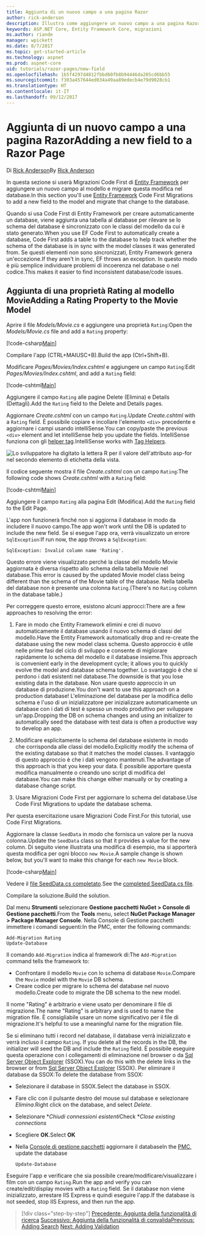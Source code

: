```yaml
---
title: Aggiunta di un nuovo campo a una pagina Razor
author: rick-anderson
description: Illustra come aggiungere un nuovo campo a una pagina Razor con Entity Framework Core
keywords: ASP.NET Core, Entity Framework Core, migrazioni
ms.author: riande
manager: wpickett
ms.date: 8/7/2017
ms.topic: get-started-article
ms.technology: aspnet
ms.prod: aspnet-core
uid: tutorials/razor-pages/new-field
ms.openlocfilehash: 1b5f4297d4812fbbd60fb8b94446da205cd6bb55
ms.sourcegitcommit: f303a457644ed034a49aa89edecb4e79d9028cb1
ms.translationtype: HT
ms.contentlocale: it-IT
ms.lasthandoff: 09/12/2017
---
```

# <a name="adding-a-new-field-to-a-razor-page"></a><span data-ttu-id="00701-104">Aggiunta di un nuovo campo a una pagina Razor</span><span class="sxs-lookup"><span data-stu-id="00701-104">Adding a new field to a Razor Page</span></span>

<span data-ttu-id="00701-105">Di [Rick Anderson](https://twitter.com/RickAndMSFT)</span><span class="sxs-lookup"><span data-stu-id="00701-105">By [Rick Anderson](https://twitter.com/RickAndMSFT)</span></span>

<span data-ttu-id="00701-106">In questa sezione si userà Migrazioni Code First di [Entity Framework](https://docs.microsoft.com/ef/core/get-started/aspnetcore/new-db) per aggiungere un nuovo campo al modello e migrare questa modifica nel database.</span><span class="sxs-lookup"><span data-stu-id="00701-106">In this section you'll use [Entity Framework](https://docs.microsoft.com/ef/core/get-started/aspnetcore/new-db) Code First Migrations to add a new field to the model and migrate that change to the database.</span></span>

<span data-ttu-id="00701-107">Quando si usa Code First di Entity Framework per creare automaticamente un database, viene aggiunta una tabella al database per rilevare se lo schema del database è sincronizzato con le classi del modello da cui è stato generato.</span><span class="sxs-lookup"><span data-stu-id="00701-107">When you use EF Code First to automatically create a database, Code First adds a table to the database to help track whether the schema of the database is in sync with the model classes it was generated from.</span></span> <span data-ttu-id="00701-108">Se questi elementi non sono sincronizzati, Entity Framework genera un'eccezione.</span><span class="sxs-lookup"><span data-stu-id="00701-108">If they aren't in sync, EF throws an exception.</span></span> <span data-ttu-id="00701-109">In questo modo è più semplice individuare problemi di incoerenza nel database o nel codice.</span><span class="sxs-lookup"><span data-stu-id="00701-109">This makes it easier to find inconsistent database/code issues.</span></span>

## <a name="adding-a-rating-property-to-the-movie-model"></a><span data-ttu-id="00701-110">Aggiunta di una proprietà Rating al modello Movie</span><span class="sxs-lookup"><span data-stu-id="00701-110">Adding a Rating Property to the Movie Model</span></span>

<span data-ttu-id="00701-111">Aprire il file *Models/Movie.cs* e aggiungere una proprietà `Rating`:</span><span class="sxs-lookup"><span data-stu-id="00701-111">Open the *Models/Movie.cs* file and add a `Rating` property:</span></span>

[!code-csharp[Main](razor-pages-start/sample/RazorPagesMovie/Models/MovieDateRating.cs?highlight=11&range=7-18)]

<span data-ttu-id="00701-112">Compilare l'app (CTRL+MAIUSC+B).</span><span class="sxs-lookup"><span data-stu-id="00701-112">Build the app (Ctrl+Shift+B).</span></span>

<span data-ttu-id="00701-113">Modificare *Pages/Movies/Index.cshtml* e aggiungere un campo `Rating`:</span><span class="sxs-lookup"><span data-stu-id="00701-113">Edit *Pages/Movies/Index.cshtml*, and add a `Rating` field:</span></span>

[!code-cshtml[Main](razor-pages-start/sample/RazorPagesMovie/Pages/Movies/Index.cshtml?highlight=40-42,61-63)]

<span data-ttu-id="00701-114">Aggiungere il campo `Rating` alle pagine Delete (Elimina) e Details (Dettagli).</span><span class="sxs-lookup"><span data-stu-id="00701-114">Add the `Rating` field to the Delete and Details pages.</span></span>

<span data-ttu-id="00701-115">Aggiornare *Create.cshtml* con un campo `Rating`.</span><span class="sxs-lookup"><span data-stu-id="00701-115">Update *Create.cshtml* with a `Rating` field.</span></span> <span data-ttu-id="00701-116">È possibile copiare e incollare l'elemento `<div>` precedente e aggiornare i campi usando intelliSense.</span><span class="sxs-lookup"><span data-stu-id="00701-116">You can copy/paste the previous `<div>` element and let intelliSense help you update the fields.</span></span> <span data-ttu-id="00701-117">IntelliSense funziona con gli [helper tag](xref:mvc/views/tag-helpers/intro).</span><span class="sxs-lookup"><span data-stu-id="00701-117">IntelliSense works with [Tag Helpers](xref:mvc/views/tag-helpers/intro).</span></span>

![Lo sviluppatore ha digitato la lettera R per il valore dell'attributo asp-for nel secondo elemento di etichetta della vista.](new-field/_static/cr.png)

<span data-ttu-id="00701-121">Il codice seguente mostra il file *Create.cshtml* con un campo `Rating`:</span><span class="sxs-lookup"><span data-stu-id="00701-121">The following code shows *Create.cshtml* with a `Rating` field:</span></span>

[!code-cshtml[Main](razor-pages-start/sample/RazorPagesMovie/Pages/Movies/Create.cshtml?highlight=31-35)]

<span data-ttu-id="00701-122">Aggiungere il campo `Rating` alla pagina Edit (Modifica).</span><span class="sxs-lookup"><span data-stu-id="00701-122">Add the `Rating` field to the Edit Page.</span></span>

<span data-ttu-id="00701-123">L'app non funzionerà finché non si aggiorna il database in modo da includere il nuovo campo.</span><span class="sxs-lookup"><span data-stu-id="00701-123">The app won't work until the DB is updated to include the new field.</span></span> <span data-ttu-id="00701-124">Se si esegue l'app ora, verrà visualizzato un errore `SqlException`:</span><span class="sxs-lookup"><span data-stu-id="00701-124">If run now, the app throws a `SqlException`:</span></span>

`SqlException: Invalid column name 'Rating'.`

<span data-ttu-id="00701-125">Questo errore viene visualizzato perché la classe del modello Movie aggiornata è diversa rispetto allo schema della tabella Movie nel database.</span><span class="sxs-lookup"><span data-stu-id="00701-125">This error is caused by the updated Movie model class being different than the schema of the Movie table of the database.</span></span> <span data-ttu-id="00701-126">Nella tabella del database non è presente una colonna `Rating`.</span><span class="sxs-lookup"><span data-stu-id="00701-126">(There's no `Rating` column in the database table.)</span></span>

<span data-ttu-id="00701-127">Per correggere questo errore, esistono alcuni approcci:</span><span class="sxs-lookup"><span data-stu-id="00701-127">There are a few approaches to resolving the error:</span></span>

1. <span data-ttu-id="00701-128">Fare in modo che Entity Framework elimini e crei di nuovo automaticamente il database usando il nuovo schema di classi del modello.</span><span class="sxs-lookup"><span data-stu-id="00701-128">Have the Entity Framework automatically drop and re-create the database using  the new model class schema.</span></span> <span data-ttu-id="00701-129">Questo approccio è utile nelle prime fasi del ciclo di sviluppo e consente di migliorare rapidamente lo schema del modello e il database insieme.</span><span class="sxs-lookup"><span data-stu-id="00701-129">This approach is convenient early in the development cycle; it allows you to quickly evolve the model and database schema together.</span></span> <span data-ttu-id="00701-130">Lo svantaggio è che si perdono i dati esistenti nel database.</span><span class="sxs-lookup"><span data-stu-id="00701-130">The downside is that you lose existing data in the database.</span></span> <span data-ttu-id="00701-131">Non usare questo approccio in un database di produzione.</span><span class="sxs-lookup"><span data-stu-id="00701-131">You don't want to use this approach on a production database!</span></span> <span data-ttu-id="00701-132">L'eliminazione del database per la modifica dello schema e l'uso di un inizializzatore per inizializzare automaticamente un database con i dati di test è spesso un modo produttivo per sviluppare un'app.</span><span class="sxs-lookup"><span data-stu-id="00701-132">Dropping the DB on schema changes and using an initializer to automatically seed the database with test data is often a productive way to develop an app.</span></span>

2. <span data-ttu-id="00701-133">Modificare esplicitamente lo schema del database esistente in modo che corrisponda alle classi del modello.</span><span class="sxs-lookup"><span data-stu-id="00701-133">Explicitly modify the schema of the existing database so that it matches the model classes.</span></span> <span data-ttu-id="00701-134">Il vantaggio di questo approccio è che i dati vengono mantenuti.</span><span class="sxs-lookup"><span data-stu-id="00701-134">The advantage of this approach is that you keep your data.</span></span> <span data-ttu-id="00701-135">È possibile apportare questa modifica manualmente o creando uno script di modifica del database.</span><span class="sxs-lookup"><span data-stu-id="00701-135">You can make this change either manually or by creating a database change script.</span></span>

3. <span data-ttu-id="00701-136">Usare Migrazioni Code First per aggiornare lo schema del database.</span><span class="sxs-lookup"><span data-stu-id="00701-136">Use Code First Migrations to update the database schema.</span></span>

<span data-ttu-id="00701-137">Per questa esercitazione usare Migrazioni Code First.</span><span class="sxs-lookup"><span data-stu-id="00701-137">For this tutorial, use Code First Migrations.</span></span>

<span data-ttu-id="00701-138">Aggiornare la classe `SeedData` in modo che fornisca un valore per la nuova colonna.</span><span class="sxs-lookup"><span data-stu-id="00701-138">Update the `SeedData` class so that it provides a value for the new column.</span></span> <span data-ttu-id="00701-139">Di seguito viene illustrata una modifica di esempio, ma si apporterà questa modifica per ogni blocco `new Movie`.</span><span class="sxs-lookup"><span data-stu-id="00701-139">A sample change is shown below, but you'll want to make this change for each `new Movie` block.</span></span>

[!code-csharp[Main](razor-pages-start/sample/RazorPagesMovie/Models/SeedDataRating.cs?name=snippet1&highlight=6)]

<span data-ttu-id="00701-140">Vedere il [file SeedData.cs completato](https://github.com/aspnet/Docs/blob/master/aspnetcore/tutorials/razor-pages/razor-pages-start/sample/RazorPagesMovie/Models/SeedDataRating.cs).</span><span class="sxs-lookup"><span data-stu-id="00701-140">See the [completed SeedData.cs file](https://github.com/aspnet/Docs/blob/master/aspnetcore/tutorials/razor-pages/razor-pages-start/sample/RazorPagesMovie/Models/SeedDataRating.cs).</span></span>

<span data-ttu-id="00701-141">Compilare la soluzione.</span><span class="sxs-lookup"><span data-stu-id="00701-141">Build the solution.</span></span>

<a name="pmc"></a>

<span data-ttu-id="00701-142">Dal menu **Strumenti** selezionare **Gestione pacchetti NuGet > Console di Gestione pacchetti**.</span><span class="sxs-lookup"><span data-stu-id="00701-142">From the **Tools** menu, select **NuGet Package Manager > Package Manager Console**.</span></span>
<span data-ttu-id="00701-143">Nella Console di Gestione pacchetti immettere i comandi seguenti:</span><span class="sxs-lookup"><span data-stu-id="00701-143">In the PMC, enter the following commands:</span></span>

```PMC
Add-Migration Rating
Update-Database
```

<span data-ttu-id="00701-144">Il comando `Add-Migration` indica al framework di:</span><span class="sxs-lookup"><span data-stu-id="00701-144">The `Add-Migration` command tells the framework to:</span></span>

* <span data-ttu-id="00701-145">Confrontare il modello `Movie` con lo schema di database `Movie`.</span><span class="sxs-lookup"><span data-stu-id="00701-145">Compare the `Movie` model with the `Movie` DB schema.</span></span>
* <span data-ttu-id="00701-146">Creare codice per migrare lo schema del database nel nuovo modello.</span><span class="sxs-lookup"><span data-stu-id="00701-146">Create code to migrate the DB schema to the new model.</span></span>

<span data-ttu-id="00701-147">Il nome "Rating" è arbitrario e viene usato per denominare il file di migrazione.</span><span class="sxs-lookup"><span data-stu-id="00701-147">The name "Rating" is arbitrary and is used to name the migration file.</span></span> <span data-ttu-id="00701-148">È consigliabile usare un nome significativo per il file di migrazione.</span><span class="sxs-lookup"><span data-stu-id="00701-148">It's helpful to use a meaningful name for the migration file.</span></span>

<span data-ttu-id="00701-149"><a name="ssox"></a> Se si eliminano tutti i record nel database, il database verrà inizializzato e verrà incluso il campo `Rating`.</span><span class="sxs-lookup"><span data-stu-id="00701-149"><a name="ssox"></a> If you delete all the records in the DB, the initializer will seed the DB and include the `Rating` field.</span></span> <span data-ttu-id="00701-150">È possibile eseguire questa operazione con i collegamenti di eliminazione nel browser o da [Sql Server Object Explorer](xref:tutorials/razor-pages/sql#ssox) (SSOX).</span><span class="sxs-lookup"><span data-stu-id="00701-150">You can do this with the delete links in the browser or from [Sql Server Object Explorer](xref:tutorials/razor-pages/sql#ssox) (SSOX).</span></span> <span data-ttu-id="00701-151">Per eliminare il database da SSOX:</span><span class="sxs-lookup"><span data-stu-id="00701-151">To delete the database from SSOX:</span></span>

* <span data-ttu-id="00701-152">Selezionare il database in SSOX.</span><span class="sxs-lookup"><span data-stu-id="00701-152">Select the database in SSOX.</span></span>
* <span data-ttu-id="00701-153">Fare clic con il pulsante destro del mouse sul database e selezionare *Elimina*.</span><span class="sxs-lookup"><span data-stu-id="00701-153">Right click on the database, and select *Delete*.</span></span>
* <span data-ttu-id="00701-154">Selezionare **Chiudi connessioni esistenti*</span><span class="sxs-lookup"><span data-stu-id="00701-154">Check **Close existing connections*</span></span>
* <span data-ttu-id="00701-155">Scegliere **OK**.</span><span class="sxs-lookup"><span data-stu-id="00701-155">Select **OK**</span></span>
* <span data-ttu-id="00701-156">Nella [Console di gestione pacchetti](xref:tutorials/razor-pages/new-field#pmc) aggiornare il database</span><span class="sxs-lookup"><span data-stu-id="00701-156">In the [PMC](xref:tutorials/razor-pages/new-field#pmc), update the database</span></span> 

    ```PMC
    Update-Database
    ```

<span data-ttu-id="00701-157">Eseguire l'app e verificare che sia possibile creare/modificare/visualizzare i film con un campo `Rating`.</span><span class="sxs-lookup"><span data-stu-id="00701-157">Run the app and verify you can create/edit/display movies with a `Rating` field.</span></span> <span data-ttu-id="00701-158">Se il database non viene inizializzato, arrestare IIS Express e quindi eseguire l'app.</span><span class="sxs-lookup"><span data-stu-id="00701-158">If the database is not seeded, stop IIS Express, and then run the app.</span></span>

>[!div class="step-by-step"]
<span data-ttu-id="00701-159">[Precedente: Aggiunta della funzionalità di ricerca](xref:tutorials/razor-pages/search)
[Successivo: Aggiunta della funzionalità di convalida](xref:tutorials/razor-pages/validation)</span><span class="sxs-lookup"><span data-stu-id="00701-159">[Previous: Adding Search](xref:tutorials/razor-pages/search)
[Next: Adding Validation](xref:tutorials/razor-pages/validation)</span></span>
